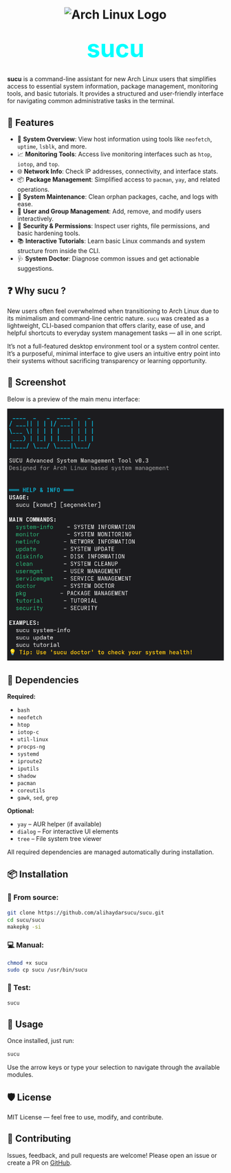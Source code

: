 <h1 align="center">
    <img src="https://img.icons8.com/?size=100&id=uIXgLv5iSlLJ&format=png&color=000000" alt="Arch Linux Logo" width="60" height="60"/>

<span style="color:cyan; font-size:2em;"><b>sucu</b></span>

</h1>

**sucu** is a command-line assistant for new Arch Linux users that simplifies access to essential system information, package management, monitoring tools, and basic tutorials. It provides a structured and user-friendly interface for navigating common administrative tasks in the terminal.

## 🚀 Features

- 🔧 **System Overview**: View host information using tools like `neofetch`, `uptime`, `lsblk`, and more.
- 📈 **Monitoring Tools**: Access live monitoring interfaces such as `htop`, `iotop`, and `top`.
- 🌐 **Network Info**: Check IP addresses, connectivity, and interface stats.
- 📦 **Package Management**: Simplified access to `pacman`, `yay`, and related operations.
- 🧹 **System Maintenance**: Clean orphan packages, cache, and logs with ease.
- 👤 **User and Group Management**: Add, remove, and modify users interactively.
- 🔐 **Security & Permissions**: Inspect user rights, file permissions, and basic hardening tools.
- 📚 **Interactive Tutorials**: Learn basic Linux commands and system structure from inside the CLI.
- 🩺 **System Doctor**: Diagnose common issues and get actionable suggestions.

## ❓ Why sucu ?

New users often feel overwhelmed when transitioning to Arch Linux due to its minimalism and command-line centric nature. `sucu` was created as a lightweight, CLI-based companion that offers clarity, ease of use, and helpful shortcuts to everyday system management tasks — all in one script.

It’s not a full-featured desktop environment tool or a system control center. It’s a purposeful, minimal interface to give users an intuitive entry point into their systems without sacrificing transparency or learning opportunity.

## 📸 Screenshot

Below is a preview of the main menu interface:

<p align="center">
    <img src="Readme Files/sucu_main_menu.png" alt="sucu main menu screenshot" width="600"/>
</p>

## 🧰 Dependencies

**Required:**

- `bash`
- `neofetch`
- `htop`
- `iotop-c`
- `util-linux`
- `procps-ng`
- `systemd`
- `iproute2`
- `iputils`
- `shadow`
- `pacman`
- `coreutils`
- `gawk`, `sed`, `grep`

**Optional:**

- `yay` – AUR helper (if available)
- `dialog` – For interactive UI elements
- `tree` – File system tree viewer

All required dependencies are managed automatically during installation.

## 📦 Installation

### 📁 From source:

```bash
git clone https://github.com/alihaydarsucu/sucu.git
cd sucu/sucu
makepkg -si
```

### 💻 Manual:

```bash
chmod +x sucu
sudo cp sucu /usr/bin/sucu
```

### 🧪 Test:

```bash
sucu
```

## 🔧 Usage

Once installed, just run:

```bash
sucu
```

Use the arrow keys or type your selection to navigate through the available modules.

## 🛡️ License

MIT License — feel free to use, modify, and contribute.

## 🤝 Contributing

Issues, feedback, and pull requests are welcome! Please open an issue or create a PR on [GitHub](https://github.com/alihaydarsucu/sucu).

